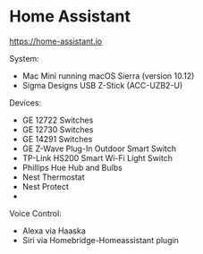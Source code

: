 # Home Assistant

https://home-assistant.io

System:
<ul>
<li>Mac Mini running macOS Sierra (version 10.12)</li>
<li>Sigma Designs USB Z-Stick (ACC-UZB2-U)</li>
</ul>

Devices:
<ul>
<li>GE 12722 Switches</li>
<li>GE 12730 Switches</li>
<li>GE 14291 Switches</li>
<li>GE Z-Wave Plug-In Outdoor Smart Switch</li>
<li>TP-Link HS200 Smart Wi-Fi Light Switch</li>
<li>Phillips Hue Hub and Bulbs</li>
<li>Nest Thermostat</li>  
<li>Nest Protect</li>   
<li><Yale Real Living Lock/li> 
</ul>

Voice Control:
<ul>
<li>Alexa via Haaska</li>
<li>Siri via Homebridge-Homeassistant plugin</li>
</ul>